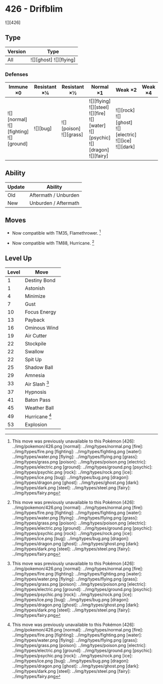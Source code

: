 # 426 - Drifblim
![][426]

## Type

Version | Type
---     | ---
All     | ![][ghost]  ![][flying]

### Defenses

Immune ×0                                       | Resistant ×¼ | Resistant ×½                  | Normal ×1                                                                                             | Weak ×2                                                               | Weak ×4
---                                             | ---          | ---                           | ---                                                                                                   | ---                                                                   | ---
![][normal]<br>![][fighting]<br>![][ground]<br> | ![][bug]<br> | ![][poison]<br>![][grass]<br> | ![][flying]<br>![][steel]<br>![][fire]<br>![][water]<br>![][psychic]<br>![][dragon]<br>![][fairy]<br> | ![][rock]<br>![][ghost]<br>![][electric]<br>![][ice]<br>![][dark]<br> | &nbsp;

## Ability

Update | Ability
---    | ---
Old    | Aftermath / Unburden
New    | Unburden / Aftermath

## Moves

 - Now compatible with TM35, Flamethrower. [^1]

 - Now compatible with TM88, Hurricane. [^1]

## Level Up

Level | Move
---   | ---
1     | Destiny Bond
1     | Astonish
4     | Minimize
7     | Gust
10    | Focus Energy
13    | Payback
16    | Ominous Wind
19    | Air Cutter
22    | Stockpile
22    | Swallow
22    | Spit Up
25    | Shadow Ball
29    | Amnesia
33    | Air Slash [^1]
37    | Hypnosis
41    | Baton Pass
45    | Weather Ball
49    | Hurricane [^1]
53    | Explosion

[^1]: This move was previously unavailable to this Pokémon
[426]: ../img/pokemon/426.png
[normal]: ../img/types/normal.png
[fire]: ../img/types/fire.png
[fighting]: ../img/types/fighting.png
[water]: ../img/types/water.png
[flying]: ../img/types/flying.png
[grass]: ../img/types/grass.png
[poison]: ../img/types/poison.png
[electric]: ../img/types/electric.png
[ground]: ../img/types/ground.png
[psychic]: ../img/types/psychic.png
[rock]: ../img/types/rock.png
[ice]: ../img/types/ice.png
[bug]: ../img/types/bug.png
[dragon]: ../img/types/dragon.png
[ghost]: ../img/types/ghost.png
[dark]: ../img/types/dark.png
[steel]: ../img/types/steel.png
[fairy]: ../img/types/fairy.png
